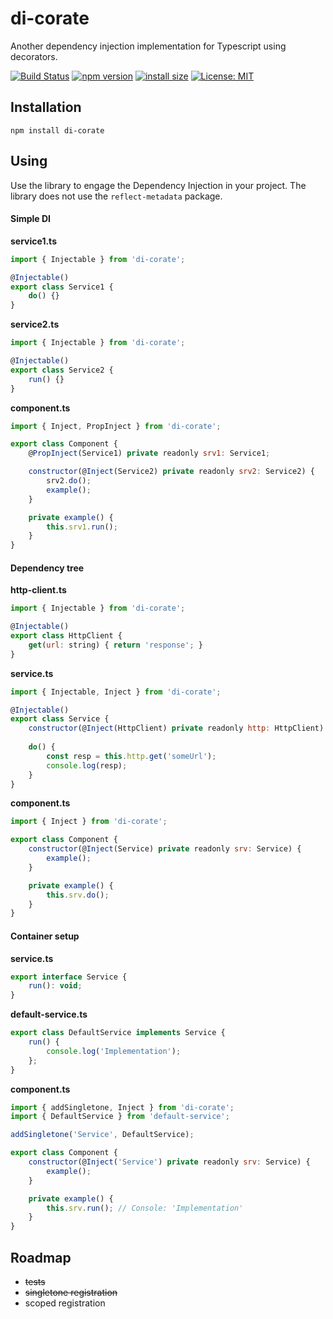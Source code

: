 # di-corate
Another dependency injection implementation for Typescript using decorators.

[![Build Status](https://travis-ci.com/apashkov-ext/di-corate.svg?branch=main)](https://travis-ci.com/apashkov-ext/di-corate)
[![npm version](https://img.shields.io/npm/v/di-corate)](https://www.npmjs.com/package/di-corate)
[![install size](https://packagephobia.now.sh/badge?p=di-corate)](https://packagephobia.now.sh/result?p=di-corate)
[![License: MIT](https://img.shields.io/badge/License-MIT-yellow.svg)](https://github.com/git/git-scm.com/blob/master/MIT-LICENSE.txt)

## Installation
`npm install di-corate`
## Using
Use the library to engage the Dependency Injection in your project.
The library does not use the `reflect-metadata` package.
#### Simple DI

**service1.ts**
```javascript
import { Injectable } from 'di-corate';

@Injectable()
export class Service1 {
    do() {}
}
```

**service2.ts**
```javascript
import { Injectable } from 'di-corate';

@Injectable()
export class Service2 {
    run() {}
}
```

**component.ts**
```javascript
import { Inject, PropInject } from 'di-corate';

export class Component {
    @PropInject(Service1) private readonly srv1: Service1;

    constructor(@Inject(Service2) private readonly srv2: Service2) {
        srv2.do();
        example();
    }

    private example() {
        this.srv1.run();
    }
}
```

#### Dependency tree

**http-client.ts**
```javascript
import { Injectable } from 'di-corate';

@Injectable()
export class HttpClient {
    get(url: string) { return 'response'; }
}
```

**service.ts**
```javascript
import { Injectable, Inject } from 'di-corate';

@Injectable()
export class Service {
    constructor(@Inject(HttpClient) private readonly http: HttpClient) { }
    
    do() {
        const resp = this.http.get('someUrl');
        console.log(resp);
    }
}
```

**component.ts**
```javascript
import { Inject } from 'di-corate';

export class Component {
    constructor(@Inject(Service) private readonly srv: Service) {
        example();
    }

    private example() {
        this.srv.do();
    }
}
```

#### Container setup

**service.ts**
```javascript
export interface Service {
    run(): void;
}
```

**default-service.ts**
```javascript
export class DefaultService implements Service {
    run() {
        console.log('Implementation');
    };
}
```

**component.ts**
```javascript
import { addSingletone, Inject } from 'di-corate';
import { DefaultService } from 'default-service';

addSingletone('Service', DefaultService);

export class Component {
    constructor(@Inject('Service') private readonly srv: Service) {
        example();
    }

    private example() {
        this.srv.run(); // Console: 'Implementation'
    }
}
```

## Roadmap
- ~~tests~~
- ~~singletone registration~~
- scoped registration